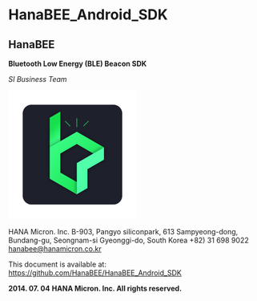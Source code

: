 HanaBEE_Android_SDK
===================

**HanaBEE**
------------
**Bluetooth Low Energy (BLE) Beacon SDK** 

*SI Business Team*

![](website/static/hanabee256.png)










HANA Micron. Inc.
B-903, Pangyo siliconpark, 613
Sampyeong-dong, Bundang-gu, Seongnam-si
Gyeonggi-do, South Korea
+82) 31 698 9022
hanabee@hanamicron.co.kr

This document is available at: https://github.com/HanaBEE/HanaBEE_Android_SDK 

**2014. 07. 04**
**HANA Micron. Inc. All rights reserved.**
